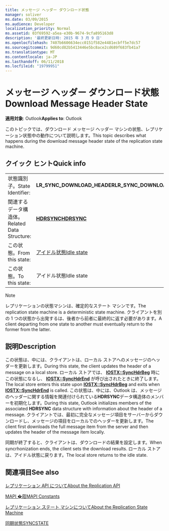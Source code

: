 ```yaml
---
title: メッセージ ヘッダー ダウンロード状態
manager: soliver
ms.date: 03/09/2015
ms.audience: Developer
localization_priority: Normal
ms.assetid: 03f69592-a5ea-e30b-9674-9cfa895163d8
description: '最終更新日時: 2015 年 3 月 9 日'
ms.openlocfilehash: 7407b6606634ecc0151f582e4481ecbff5e7dc57
ms.sourcegitcommit: 9d60cd82b5413446e5bc8ace2cd689f683fb41a7
ms.translationtype: MT
ms.contentlocale: ja-JP
ms.lasthandoff: 06/11/2018
ms.locfileid: "19799951"
---
```

# <a name="download-message-header-state"></a><span data-ttu-id="2397f-103">メッセージ ヘッダー ダウンロード状態</span><span class="sxs-lookup"><span data-stu-id="2397f-103">Download Message Header State</span></span>

  
  
<span data-ttu-id="2397f-104">**適用対象**: Outlook</span><span class="sxs-lookup"><span data-stu-id="2397f-104">**Applies to**: Outlook</span></span> 
  
 <span data-ttu-id="2397f-105">このトピックでは、ダウンロード メッセージ ヘッダー マシンの状態、レプリケーション状態中の動作について説明します。</span><span class="sxs-lookup"><span data-stu-id="2397f-105">This topic describes what happens during the download message header state of the replication state machine.</span></span> 
  
## <a name="quick-info"></a><span data-ttu-id="2397f-106">クイック ヒント</span><span class="sxs-lookup"><span data-stu-id="2397f-106">Quick info</span></span>

|||
|:-----|:-----|
|<span data-ttu-id="2397f-107">状態識別子。</span><span class="sxs-lookup"><span data-stu-id="2397f-107">State Identifier:</span></span>  <br/> |<span data-ttu-id="2397f-108">**LR_SYNC_DOWNLOAD_HEADER**</span><span class="sxs-lookup"><span data-stu-id="2397f-108">**LR_SYNC_DOWNLOAD_HEADER**</span></span> <br/> |
|<span data-ttu-id="2397f-109">関連するデータ構造体。</span><span class="sxs-lookup"><span data-stu-id="2397f-109">Related Data Structure:</span></span>  <br/> |<span data-ttu-id="2397f-110">**[HDRSYNC](hdrsync.md)**</span><span class="sxs-lookup"><span data-stu-id="2397f-110">**[HDRSYNC](hdrsync.md)**</span></span> <br/> |
|<span data-ttu-id="2397f-111">この状態。</span><span class="sxs-lookup"><span data-stu-id="2397f-111">From this state:</span></span>  <br/> |[<span data-ttu-id="2397f-112">アイドル状態</span><span class="sxs-lookup"><span data-stu-id="2397f-112">Idle state</span></span>](idle-state.md) <br/> |
|<span data-ttu-id="2397f-113">この状態。</span><span class="sxs-lookup"><span data-stu-id="2397f-113">To this state:</span></span>  <br/> |<span data-ttu-id="2397f-114">アイドル状態</span><span class="sxs-lookup"><span data-stu-id="2397f-114">Idle state</span></span>  <br/> |
   
> [!NOTE]
> <span data-ttu-id="2397f-115">レプリケーションの状態マシンは、確定的なステート マシンです。</span><span class="sxs-lookup"><span data-stu-id="2397f-115">The replication state machine is a deterministic state machine.</span></span> <span data-ttu-id="2397f-116">クライアントを別の 1 つの状態から出発するは、後者から前者に最終的に返す必要があります。</span><span class="sxs-lookup"><span data-stu-id="2397f-116">A client departing from one state to another must eventually return to the former from the latter.</span></span> 
  
## <a name="description"></a><span data-ttu-id="2397f-117">説明</span><span class="sxs-lookup"><span data-stu-id="2397f-117">Description</span></span>

<span data-ttu-id="2397f-118">この状態は、中には、クライアントは、ローカル ストアへのメッセージのヘッダーを更新します。</span><span class="sxs-lookup"><span data-stu-id="2397f-118">During this state, the client updates the header of a message on a local store.</span></span> <span data-ttu-id="2397f-119">ローカル ストアでは、 **[IOSTX::SyncHdrBeg](iostx-synchdrbeg.md)** 時にこの状態になるし、 **[IOSTX::SyncHdrEnd](iostx-synchdrend.md)** が呼び出されたときに終了します。</span><span class="sxs-lookup"><span data-stu-id="2397f-119">The local store enters this state upon **[IOSTX::SyncHdrBeg](iostx-synchdrbeg.md)** and exits when **[IOSTX::SyncHdrEnd](iostx-synchdrend.md)** is called.</span></span> <span data-ttu-id="2397f-120">この状態は、中には、Outlook は、メッセージのヘッダーに関する情報を関連付けられている**HDRSYNC**データ構造体のメンバーを初期化します。</span><span class="sxs-lookup"><span data-stu-id="2397f-120">During this state, Outlook initializes members of the associated **HDRSYNC** data structure with information about the header of a message.</span></span> <span data-ttu-id="2397f-121">クライアントでは、最初に完全なメッセージ項目をサーバーからダウンロードし、メッセージの項目をローカルでのヘッダーを更新します。</span><span class="sxs-lookup"><span data-stu-id="2397f-121">The client first downloads the full message item from the server and then updates the header of the message item locally.</span></span> 
  
<span data-ttu-id="2397f-122">同期が終了すると、クライアントは、ダウンロードの結果を設定します。</span><span class="sxs-lookup"><span data-stu-id="2397f-122">When syncrhonization ends, the client sets the download results.</span></span> <span data-ttu-id="2397f-123">ローカル ストアは、アイドル状態に戻ります。</span><span class="sxs-lookup"><span data-stu-id="2397f-123">The local store returns to the idle state.</span></span>
  
## <a name="see-also"></a><span data-ttu-id="2397f-124">関連項目</span><span class="sxs-lookup"><span data-stu-id="2397f-124">See also</span></span>



[<span data-ttu-id="2397f-125">レプリケーション API について</span><span class="sxs-lookup"><span data-stu-id="2397f-125">About the Replication API</span></span>](about-the-replication-api.md)
  
[<span data-ttu-id="2397f-126">MAPI �萔</span><span class="sxs-lookup"><span data-stu-id="2397f-126">MAPI Constants</span></span>](mapi-constants.md)
  
[<span data-ttu-id="2397f-127">レプリケーション ステート マシンについて</span><span class="sxs-lookup"><span data-stu-id="2397f-127">About the Replication State Machine</span></span>](about-the-replication-state-machine.md)
  
[<span data-ttu-id="2397f-128">同期状態</span><span class="sxs-lookup"><span data-stu-id="2397f-128">SYNCSTATE</span></span>](syncstate.md)

